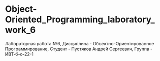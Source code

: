 # Object-Oriented_Programming_laboratory_work_6
Лабораторная работа №6, Дисциплина - Объектно-Ориентированное Программирование, Студент - Пустяков Андрей Сергеевич, Группа - ИВТ-б-о-22-1
